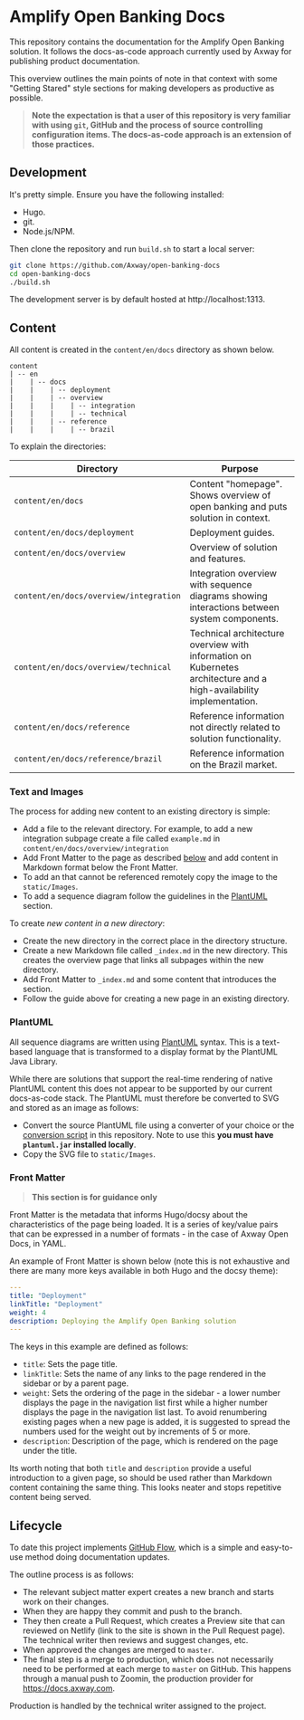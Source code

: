 # Amplify Open Banking Docs

This repository contains the documentation for the Amplify Open Banking solution. It follows the docs-as-code approach currently used by Axway for publishing product documentation.

This overview outlines the main points of note in that context with some "Getting Stared" style sections for making developers as productive as possible.

> **Note the expectation is that a user of this repository is very familiar with using `git`, GitHub and the process of source controlling configuration items. The docs-as-code approach is an extension of those practices.**

## Development

It's pretty simple. Ensure you have the following installed:

* Hugo.
* git.
* Node.js/NPM.

Then clone the repository and run `build.sh` to start a local server:

```bash
git clone https://github.com/Axway/open-banking-docs
cd open-banking-docs
./build.sh
```

The development server is by default hosted at http://localhost:1313.

## Content

All content is created in the `content/en/docs` directory as shown below.

```
content
| -- en
|    | -- docs
|    |    | -- deployment
|    |    | -- overview
|    |    |    | -- integration
|    |    |    | -- technical
|    |    | -- reference
|    |    |    | -- brazil
```

To explain the directories:

| Directory | Purpose |
| --------- | ------- |
| `content/en/docs` | Content "homepage". Shows overview of open banking and puts solution in context. |
| `content/en/docs/deployment` | Deployment guides. |
| `content/en/docs/overview` | Overview of solution and features. |
| `content/en/docs/overview/integration` | Integration overview with sequence diagrams showing interactions between system components. |
| `content/en/docs/overview/technical` | Technical architecture overview with information on Kubernetes architecture and a high-availability implementation. |
| `content/en/docs/reference` | Reference information not directly related to solution functionality. |
| `content/en/docs/reference/brazil` | Reference information on the Brazil market. |

### Text and Images

The process for adding new content to an existing directory is simple:

* Add a file to the relevant directory. For example, to add a new integration subpage create a file called `example.md` in `content/en/docs/overview/integration`
* Add Front Matter to the page as described [below](#front-matter) and add content in Markdown format below the Front Matter.
* To add an that cannot be referenced remotely copy the image to the `static/Images`.
* To add a sequence diagram follow the guidelines in the [PlantUML](#plantuml) section.

To create *new content in a new directory*:

* Create the new directory in the correct place in the directory structure.
* Create a new Markdown file called `_index.md` in the new directory. This creates the overview page that links all subpages within the new directory.
* Add Front Matter to `_index.md` and some content that introduces the section.
* Follow the guide above for creating a new page in an existing directory.

### PlantUML

All sequence diagrams are written using [PlantUML](https://plantuml.com/sequence-diagram) syntax. This is a text-based language that is transformed to a display format by the PlantUML Java Library.

While there are solutions that support the real-time rendering of native PlantUML content this does not appear to be supported by our current docs-as-code stack. The PlantUML must therefore be converted to SVG and stored as an image as follows:

* Convert the source PlantUML file using a converter of your choice or the [conversion script](scripts/convert-plantuml.sh) in this repository. Note to use this **you must have `plantuml.jar` installed locally**.
* Copy the SVG file to `static/Images`.
<!--* Include the snippet below where you want the image displayed (obviously changing the name to match the filename). This prevents the need to embed the SVG directly in your Markdown, avoiding an unholy mess. UPDATE: After implementing this in docs-as-code, this never worked. This method was resulting in the image being cut off by Zoomin.

```yaml
{{< readfile file="/static/Images/Generic_Web_Journey_Sequence.svg" >}}
```-->

<!--Netlify would render the content properly but, Zoomin would not. In Zoomin, the content was cut off. It is believed that Theirry worked with Paul, but no solution was found using the javascript files. The key/value pairs exist in the front matter of the related files, but they do not change any behavior once published by Zoomin.
### Static Assets

Static assets support the site functionality. There are two customizations in this site, namely 2 layouts that are designed to improve user experience. Both can be found in the default `layouts` directory.

#### Sequence Layout

The sequence layout maximizes the available SVG viewport for the display of a sequence diagram by:

* The right sidebar is hidden.
* Injecting JavaScript that allows the sequence diagram headings to scroll down the page.

It should be used where a PlantUML sequence diagram converted to SVG is embedded in the page as described [above](#plantuml).

To use this layout add the key/value `type: sequence`.

The JavaScript that allows the headings to scroll is also checked-in as a static asset [here](static/js/scroll-sequence-diagram-headings.js).

#### Big Table Layout

The sequence layout maximizes the available view area for the display of a table by hiding the right sidebar. An example is the [Brazil Compliance Guide](content/en/docs/reference/brazil/compliance.md).

To use this layout add the key/value `type: bigtable`.-->

### Front Matter

> **This section is for guidance only**

Front Matter is the metadata that informs Hugo/docsy about the characteristics of the page being loaded. It is a series of key/value pairs that can be expressed in a number of formats - in the case of Axway Open Docs, in YAML.

An example of Front Matter is shown below (note this is not exhaustive and there are many more keys available in both Hugo and the docsy theme):

```yaml
---
title: "Deployment"
linkTitle: "Deployment"
weight: 4
description: Deploying the Amplify Open Banking solution
---
```

The keys in this example are defined as follows:

* `title`: Sets the page title.
* `linkTitle`: Sets the name of any links to the page rendered in the sidebar or by a parent page.
* `weight`: Sets the ordering of the page in the sidebar - a lower number displays the page in the navigation list first while a higher number displays the page in the navigation list last. To avoid renumbering existing pages when a new page is added, it is suggested to spread the numbers used for the weight out by increments of 5 or more.
* `description`: Description of the page, which is rendered on the page under the title.

Its worth noting that both `title` and `description` provide a useful introduction to a given page, so should be used rather than Markdown content containing the same thing. This looks neater and stops repetitive content being served.

## Lifecycle

To date this project implements [GitHub Flow](https://guides.github.com/introduction/flow/), which is a simple and easy-to-use method doing documentation updates.

The outline process is as follows:

* The relevant subject matter expert creates a new branch and starts work on their changes.
* When they are happy they commit and push to the branch.
* They then create a Pull Request, which creates a Preview site that can reviewed on Netlify (link to the site is shown in the Pull Request page). The technical writer then reviews and suggest changes, etc.
* When approved the changes are merged to `master`.
* The final step is a merge to production, which does not necessarily need to be performed at each merge to `master` on GitHub. This happens through a manual push to Zoomin, the production provider for https://docs.axway.com.

Production is handled by the technical writer assigned to the project.
